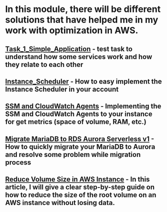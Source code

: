 # In this module, there will be different solutions that have helped me in my work with optimization in AWS.

## [Task_1_Simple_Application](https://github.com/RuslanSerdiuk/DevOps_Tasks_and_solutions/tree/AWS/AWS/Task_1_Simple_Application) - test task to understand how some services work and how they relate to each other

## [Instance_Scheduler](https://github.com/RuslanSerdiuk/DevOps_Tasks_and_solutions/tree/AWS/AWS/Instance_Scheduler) - How to easy implement the Instance Scheduler in your account

## [SSM and CloudWatch Agents](https://github.com/RuslanSerdiuk/DevOps_Tasks_and_solutions/tree/SSM_and_CloudWatch_Agent/AWS/SSM_and_CloudWatch_Agent) - Implementing the SSM and CloudWatch Agents to your instance for get metrics (space of volume, RAM, etc.)

## [Migrate MariaDB to RDS Aurora Serverless v1](https://github.com/RuslanSerdiuk/DevOps_Tasks_and_solutions/tree/AWS/AWS/Migrate_MariaDB_to_RDS_Aurora_Serverless_v1) - How to quickly migrate your MariaDB to Aurora and resolve some problem while migration process

## [Reduce Volume Size in AWS Instance](https://github.com/RuslanSerdiuk/DevOps_Tasks_and_solutions/tree/AWS/AWS/Reduce_Volume_size) - In this article, I will give a clear step-by-step guide on how to reduce the size of the root volume on an AWS instance without losing data.